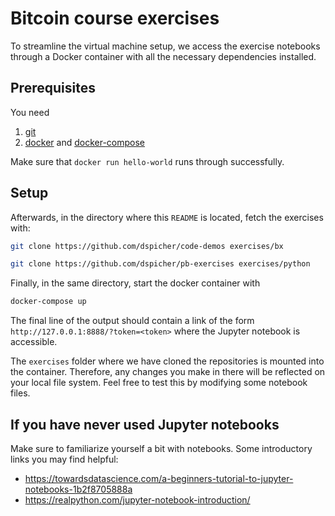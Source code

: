 # Bitcoin course exercises

To streamline the virtual machine setup, we access the exercise notebooks through a Docker container with all the necessary dependencies installed.

## Prerequisites
You need
1. [git](https://git-scm.com/book/en/v2/Getting-Started-Installing-Git)
1. [docker](https://docs.docker.com/engine/install/ubuntu/) and [docker-compose](https://docs.docker.com/compose/install/)

Make sure that `docker run hello-world` runs through successfully.

## Setup
Afterwards, in the directory where this `README` is located, fetch the exercises with: 

```bash
git clone https://github.com/dspicher/code-demos exercises/bx

git clone https://github.com/dspicher/pb-exercises exercises/python
```

Finally, in the same directory, start the docker container with
```bash
docker-compose up
```
The final line of the output should contain a link of the form `http://127.0.0.1:8888/?token=<token>` where the Jupyter notebook is accessible.

The `exercises` folder where we have cloned the repositories is mounted into the container. Therefore, any changes you make in there will be reflected on your local file system. Feel free to test this by modifying some notebook files.

## If you have never used Jupyter notebooks
Make sure to familiarize yourself a bit with notebooks. Some introductory links you may find helpful:
 - https://towardsdatascience.com/a-beginners-tutorial-to-jupyter-notebooks-1b2f8705888a
 - https://realpython.com/jupyter-notebook-introduction/